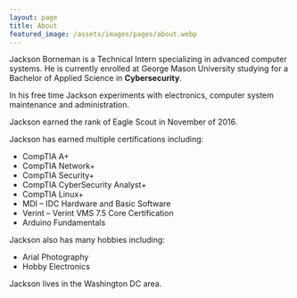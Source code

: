 ```yaml
---
layout: page
title: About
featured_image: /assets/images/pages/about.webp
---
```


Jackson Borneman is a Technical Intern specializing in advanced computer systems. He is currently enrolled at George Mason University studying for a Bachelor of Applied Science in **Cybersecurity**.  
  
In his free time Jackson experiments with electronics, computer system maintenance and administration.

Jackson earned the rank of Eagle Scout in November of 2016. 

Jackson has earned multiple certifications including: 
- CompTIA A+
- CompTIA Network+
- CompTIA Security+
- CompTIA CyberSecurity Analyst+
- CompTIA Linux+
- MDI – IDC Hardware and Basic Software
- Verint – Verint VMS 7.5 Core Certification
- Arduino Fundamentals

Jackson also has many hobbies including:
- Arial Photography
- Hobby Electronics


Jackson lives in the Washington DC area.

<!-- 
Charles Lavoie is a senior developer from Vilnius, Lithuania. After graduating from The College with a degree in **Computer Science**, he worked for three small web shops where he honed his development skills and love for JavaScript.

His work has been recognized by Communication Arts, IBM, How, ID, IdN, AIGA, Effie, Archive, Graphis, AdFed and Rockport. **Net** magazine named him a person to watch in 2018.

>The world always seems brighter when you’ve just made something that wasn’t there before. <cite>Neil Gaiman</cite>

As a hobby, Daniel authors the most influential JavaScript blog in Lithuania with over 100,000 page views a month. He lives in Vilnius with his beautiful wife, two boys and one girl.

*Thank You for reading!*
-->
